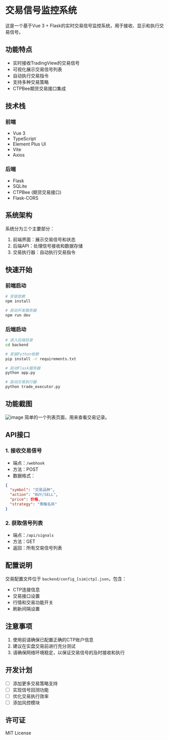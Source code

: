 # 交易信号监控系统

这是一个基于Vue 3 + Flask的实时交易信号监控系统，用于接收、显示和执行交易信号。

## 功能特点

- 实时接收TradingView的交易信号
- 可视化展示交易信号列表
- 自动执行交易指令
- 支持多种交易策略
- CTPBee期货交易接口集成

## 技术栈

### 前端
- Vue 3
- TypeScript
- Element Plus UI
- Vite
- Axios

### 后端
- Flask
- SQLite
- CTPBee (期货交易接口)
- Flask-CORS

## 系统架构

系统分为三个主要部分：
1. 前端界面：展示交易信号和状态
2. 后端API：处理信号接收和数据存储
3. 交易执行器：自动执行交易指令

## 快速开始

### 前端启动
```bash
# 安装依赖
npm install

# 启动开发服务器
npm run dev
```

### 后端启动
```bash
# 进入后端目录
cd backend

# 安装Python依赖
pip install -r requirements.txt

# 启动Flask服务器
python app.py

# 启动交易执行器
python trade_executor.py
```

## 功能截图

![image](https://github.com/user-attachments/assets/4e27567c-c98d-4d93-af02-cd4fb4ccf565)
简单的一个列表页面，用来查看交易记录。

## API接口

### 1. 接收交易信号
- 端点：`/webhook`
- 方法：POST
- 数据格式：
```json
{
  "symbol": "交易品种",
  "action": "BUY/SELL",
  "price": 价格,
  "strategy": "策略名称"
}
```

### 2. 获取信号列表
- 端点：`/api/signals`
- 方法：GET
- 返回：所有交易信号列表

## 配置说明

交易配置文件位于 `backend/config_[sim|ctp].json`，包含：
- CTP连接信息
- 交易接口设置
- 行情和交易功能开关
- 刷新间隔设置

## 注意事项

1. 使用前请确保已配置正确的CTP账户信息
2. 建议在实盘交易前进行充分测试
3. 请确保网络环境稳定，以保证交易信号的及时接收和执行

## 开发计划

- [ ] 添加更多交易策略支持
- [ ] 实现信号回测功能
- [ ] 优化交易执行效率
- [ ] 添加风控模块

## 许可证

MIT License

